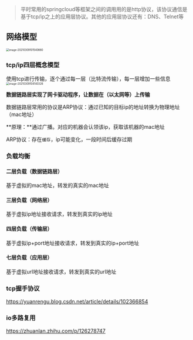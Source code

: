 

> 平时常用的springcloud等框架之间的调用用的是http协议，该协议通信是基于tcp/ip之上的应用层协议。其他的应用层协议还有：DNS、Telnet等

## 网络模型

<img src="TCP:IP%E5%8D%8F%E8%AE%AE.assets/image-20210309101540660.png" alt="image-20210309101540660" style="zoom:50%;" />

### tcp/ip四层概念模型

使用tcp进行传输，逐个通过每一层（比特流传输），每一层增加一些信息<img src="TCP:IP%E5%8D%8F%E8%AE%AE.assets/image-20210309104140326.png" alt="image-20210309104140326" style="zoom:50%;" />



**数据链路层实现了网卡驱动程序，让数据在（以太网等）上传输**

数据链路层常用的协议是ARP协议：通过已知的目标ip的地址转换为物理地址（mac地址）

**原理：**通过广播。对应的机器会认领该ip，获取该机器的mac地址

ARP协议：存在`缓存`，ip可能变化，一段时间后缓存过期



### 负载均衡

#### 二层负载（数据链路层）

基于虚拟的mac地址，转发的真实的mac地址

#### 三层负载（网络层）

基于虚拟ip地址接收请求，转发到真实的ip地址

#### 四层负载（传输层）

基于虚拟ip+port地址接收请求，转发到真实的ip+port地址

#### 七层负载（应用层）

基于虚拟url地址接收请求，转发到真实的url地址



### tcp握手协议

https://yuanrengu.blog.csdn.net/article/details/102366854



### io多路复用

https://zhuanlan.zhihu.com/p/126278747